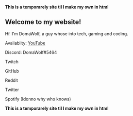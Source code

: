 **This is a temporarely site til I make my own in html**

## Welcome to my website!

Hi! I'm DomaWolf, a guy whose into tech, gaming and coding.

Avaliablity:
 <a href="https://www.youtube.com/channel/UCrrho_IT_Q85KPlqjTtHttQ">YouTube</a> 
<p>Discord: DomaWolf#5464</p>
<p>Twitch</p>
<p>GitHub</p>
<p>Reddit</p>
<p>Twitter</p>
<p>Spotify (Idonno why who knows)</p>

**This is a temporarely site til I make my own in html**


